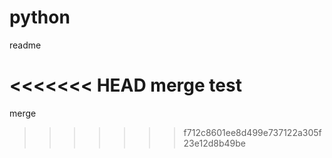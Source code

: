 # python

readme

<<<<<<< HEAD
merge test
=======
merge
>>>>>>> f712c8601ee8d499e737122a305f23e12d8b49be
